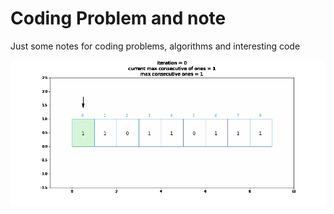 # Coding Problem and note

Just some notes for coding problems, algorithms and interesting code

![](./leetcode/arrays101/max_consecutive_ones.gif)